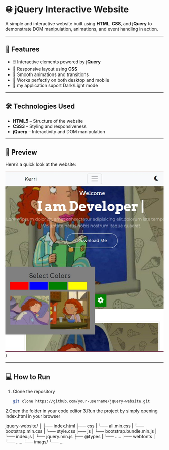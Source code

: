 # 🌐 jQuery Interactive Website

A simple and interactive website built using **HTML**, **CSS**, and **jQuery** to demonstrate DOM manipulation, animations, and event handling in action.

---

## 🚀 Features
- 🖱️ Interactive elements powered by **jQuery**
- 🎨 Responsive layout using **CSS**
- 🔄 Smooth animations and transitions
- 📱 Works perfectly on both desktop and mobile
- 🌙 my application suport Dark/Light mode

---

## 🛠️ Technologies Used
- **HTML5** – Structure of the website  
- **CSS3** – Styling and responsiveness  
- **jQuery** – Interactivity and DOM manipulation  

---

## 📸 Preview
Here’s a quick look at the website:

![Website Screenshot](./kerriscreenshot.jpg)
)


---

## 💻 How to Run
1. Clone the repository  
   ```bash
   git clone https://github.com/your-username/jquery-website.git
2.Open the folder in your code editor
3.Run the project by simply opening index.html in your browser


jquery-website/
│
├── index.html
├── css
|  └── all.min.css
|  └── bootstrap.min.css
|  └── style.css
├── js
|    └── bootstrap.bundle.min.js
|    └── index.js 
|    └── jquery.min.js
├── @types
|    └── .....
├── webfonts
|    └── .....
└── imags/
    └── ...

